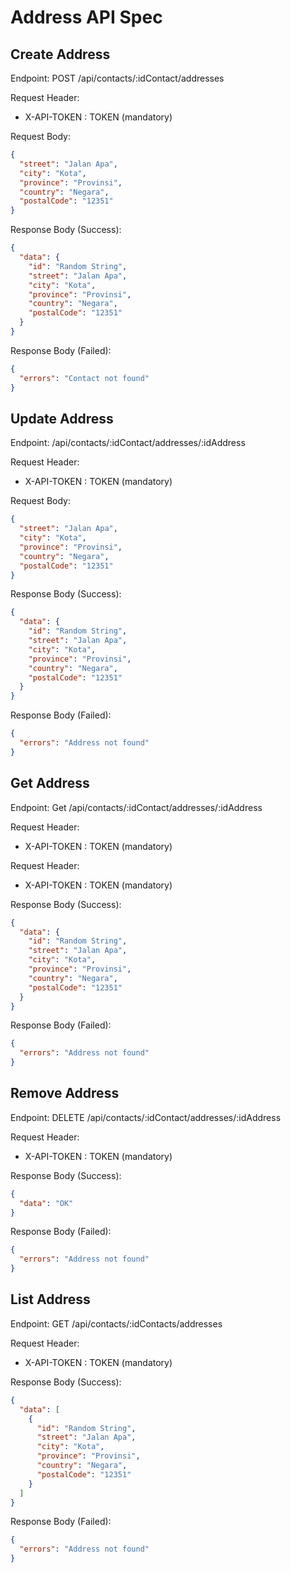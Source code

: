 # Address API Spec

## Create Address
Endpoint: POST /api/contacts/:idContact/addresses

Request Header:
- X-API-TOKEN : TOKEN (mandatory)

Request Body:

```json
{
  "street": "Jalan Apa",
  "city": "Kota",
  "province": "Provinsi",
  "country": "Negara",
  "postalCode": "12351"
}
```

Response Body (Success):

```json
{
  "data": {
    "id": "Random String",
    "street": "Jalan Apa",
    "city": "Kota",
    "province": "Provinsi",
    "country": "Negara",
    "postalCode": "12351"
  }
}
```

Response Body (Failed):

```json
{
  "errors": "Contact not found"
}
```

## Update Address
Endpoint: /api/contacts/:idContact/addresses/:idAddress

Request Header:
- X-API-TOKEN : TOKEN (mandatory)

Request Body:

```json
{
  "street": "Jalan Apa",
  "city": "Kota",
  "province": "Provinsi",
  "country": "Negara",
  "postalCode": "12351"
}
```

Response Body (Success):

```json
{
  "data": {
    "id": "Random String",
    "street": "Jalan Apa",
    "city": "Kota",
    "province": "Provinsi",
    "country": "Negara",
    "postalCode": "12351"
  }
}
```

Response Body (Failed):

```json
{
  "errors": "Address not found"
}
```

## Get Address
Endpoint: Get /api/contacts/:idContact/addresses/:idAddress

Request Header:
- X-API-TOKEN : TOKEN (mandatory)

Request Header:
- X-API-TOKEN : TOKEN (mandatory)

Response Body (Success):

```json
{
  "data": {
    "id": "Random String",
    "street": "Jalan Apa",
    "city": "Kota",
    "province": "Provinsi",
    "country": "Negara",
    "postalCode": "12351"
  }
}
```

Response Body (Failed):

```json
{
  "errors": "Address not found"
}
```

## Remove Address
Endpoint: DELETE /api/contacts/:idContact/addresses/:idAddress

Request Header:
- X-API-TOKEN : TOKEN (mandatory)

Response Body (Success):

```json
{
  "data": "OK"
}
```

Response Body (Failed):

```json
{
  "errors": "Address not found"
}
```

## List Address
Endpoint: GET /api/contacts/:idContacts/addresses

Request Header:
- X-API-TOKEN : TOKEN (mandatory)

Response Body (Success):
```json
{
  "data": [
    {
      "id": "Random String",
      "street": "Jalan Apa",
      "city": "Kota",
      "province": "Provinsi",
      "country": "Negara",
      "postalCode": "12351"
    }
  ]
}
```

Response Body (Failed):

```json
{
  "errors": "Address not found"
}
```